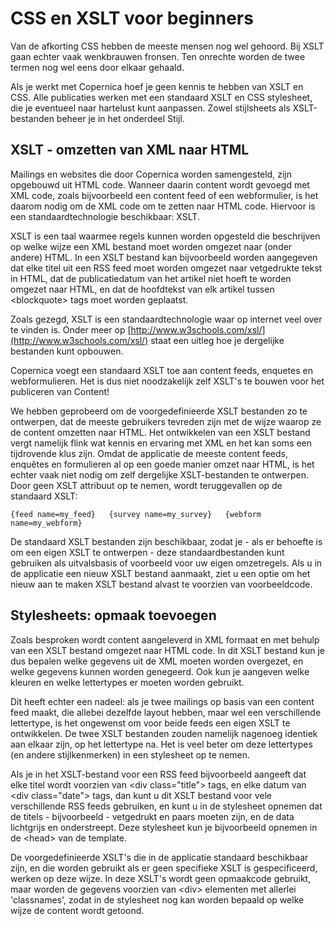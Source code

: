 # CSS en XSLT voor beginners

Van de afkorting CSS hebben de meeste mensen nog wel gehoord. Bij XSLT
gaan echter vaak wenkbrauwen fronsen. Ten onrechte worden de twee termen
nog wel eens door elkaar gehaald.

Als je werkt met Copernica hoef je geen kennis te hebben van XSLT en
CSS. Alle publicaties werken met een standaard XSLT en CSS stylesheet,
die je eventueel naar hartelust kunt aanpassen. Zowel stijlsheets als
XSLT-bestanden beheer je in het onderdeel Stijl.

XSLT - omzetten van XML naar HTML
---------------------------------

Mailings en websites die door Copernica worden samengesteld, zijn
opgebouwd uit HTML code. Wanneer daarin content wordt gevoegd met XML
code, zoals bijvoorbeeld een content feed of een webformulier, is het
daarom nodig om de XML code om te zetten naar HTML code. Hiervoor is een
standaardtechnologie beschikbaar: XSLT.

XSLT is een taal waarmee regels kunnen worden opgesteld die beschrijven
op welke wijze een XML bestand moet worden omgezet naar (onder andere)
HTML. In een XSLT bestand kan bijvoorbeeld worden aangegeven dat elke
titel uit een RSS feed moet worden omgezet naar vetgedrukte tekst in
HTML, dat de publicatiedatum van het artikel niet hoeft te worden
omgezet naar HTML, en dat de hoofdtekst van elk artikel tussen
\<blockquote\> tags moet worden geplaatst.

Zoals gezegd, XSLT is een standaardtechnologie waar op internet veel
over te vinden is. Onder meer op
[http://www.w3schools.com/xsl/](http://www.w3schools.com/xsl/) staat een
uitleg hoe je dergelijke bestanden kunt opbouwen.

Copernica voegt een standaard XSLT toe aan content feeds, enquetes en
webformulieren. Het is dus niet noodzakelijk zelf XSLT's te bouwen voor
het publiceren van Content!

We hebben geprobeerd om de voorgedefinieerde XSLT bestanden zo te
ontwerpen, dat de meeste gebruikers tevreden zijn met de wijze waarop ze
de content omzetten naar HTML. Het ontwikkelen van een XSLT bestand
vergt namelijk flink wat kennis en ervaring met XML en het kan soms een
tijdrovende klus zijn. Omdat de applicatie de meeste content feeds,
enquêtes en formulieren al op een goede manier omzet naar HTML, is het
echter vaak niet nodig om zelf dergelijke XSLT-bestanden te ontwerpen.\
 Door geen XSLT attribuut op te nemen, wordt teruggevallen op de
standaard XSLT:

`{feed name=my_feed}   {survey name=my_survey}   {webform name=my_webform}`

De standaard XSLT bestanden zijn beschikbaar, zodat je - als er behoefte
is om een eigen XSLT te ontwerpen - deze standaardbestanden kunt
gebruiken als uitvalsbasis of voorbeeld voor uw eigen omzetregels. Als u
in de applicatie een nieuw XSLT bestand aanmaakt, ziet u een optie om
het nieuw aan te maken XSLT bestand alvast te voorzien van
voorbeeldcode.

Stylesheets: opmaak toevoegen
-----------------------------

Zoals besproken wordt content aangeleverd in XML formaat en met behulp
van een XSLT bestand omgezet naar HTML code. In dit XSLT bestand kun je
dus bepalen welke gegevens uit de XML moeten worden overgezet, en welke
gegevens kunnen worden genegeerd. Ook kun je aangeven welke kleuren en
welke lettertypes er moeten worden gebruikt.

Dit heeft echter een nadeel: als je twee mailings op basis van een
content feed maakt, die allebei dezelfde layout hebben, maar wel een
verschillende lettertype, is het ongewenst om voor beide feeds een eigen
XSLT te ontwikkelen. De twee XSLT bestanden zouden namelijk nagenoeg
identiek aan elkaar zijn, op het lettertype na. Het is veel beter om
deze lettertypes (en andere stijlkenmerken) in een stylesheet op te
nemen.

Als je in het XSLT-bestand voor een RSS feed bijvoorbeeld aangeeft dat
elke titel wordt voorzien van \<div class="title"\> tags, en elke datum
van \<div class="date"\> tags, dan kunt u dit XSLT bestand voor vele
verschillende RSS feeds gebruiken, en kunt u in de stylesheet opnemen
dat de titels - bijvoorbeeld - vetgedrukt en paars moeten zijn, en de
data lichtgrijs en onderstreept. Deze stylesheet kun je bijvoorbeeld
opnemen in de \<head\> van de template.

De voorgedefinieerde XSLT's die in de applicatie standaard beschikbaar
zijn, en die worden gebruikt als er geen specifieke XSLT is
gespecificeerd, werken op deze wijze. In deze XSLT's wordt geen
opmaakcode gebruikt, maar worden de gegevens voorzien van \<div\>
elementen met allerlei 'classnames', zodat in de stylesheet nog kan
worden bepaald op welke wijze de content wordt getoond.
